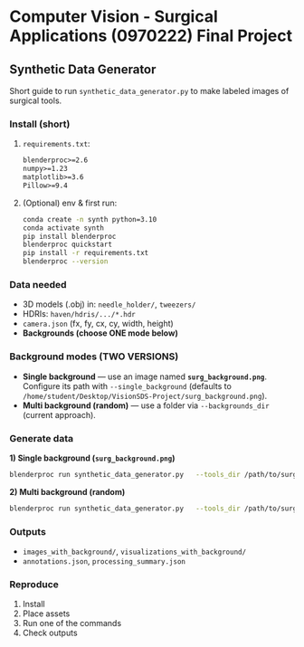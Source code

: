 # Computer Vision - Surgical Applications (0970222) Final Project
## Synthetic Data Generator
Short guide to run `synthetic_data_generator.py` to make labeled images of surgical tools.

### Install (short)
1) `requirements.txt`:
   ```txt
   blenderproc>=2.6
   numpy>=1.23
   matplotlib>=3.6
   Pillow>=9.4
   ```
2) (Optional) env & first run:
   ```bash
   conda create -n synth python=3.10
   conda activate synth
   pip install blenderproc
   blenderproc quickstart
   pip install -r requirements.txt
   blenderproc --version
   ```

### Data needed
- 3D models (.obj) in: `needle_holder/`, `tweezers/`
- HDRIs: `haven/hdris/.../*.hdr`
- `camera.json` (fx, fy, cx, cy, width, height)
- **Backgrounds (choose ONE mode below)**

### Background modes (TWO VERSIONS)
- **Single background** — use an image named **`surg_background.png`**.  
  Configure its path with `--single_background` (defaults to `/home/student/Desktop/VisionSDS-Project/surg_background.png`).  
- **Multi background (random)** — use a folder via `--backgrounds_dir` (current approach).

### Generate data
**1) Single background (`surg_background.png`)**
```bash
blenderproc run synthetic_data_generator.py   --tools_dir /path/to/surgical_tools_models   --camera_params /path/to/camera.json   --output_dir DATASET_SINGLE_BG   --num_images 10   --categories needle_holder tweezers   --single_background /path/to/surg_background.png   --haven_path /path/to/haven/
```

**2) Multi background (random)**
```bash
blenderproc run synthetic_data_generator.py   --tools_dir /path/to/surgical_tools_models   --camera_params /path/to/camera.json   --output_dir DATASET_MULTI_BG   --num_images 10   --categories needle_holder tweezers   --backgrounds_dir /path/to/backgrounds   --haven_path /path/to/haven/
```

### Outputs
- `images_with_background/`, `visualizations_with_background/`
- `annotations.json`, `processing_summary.json`

### Reproduce
1) Install  
2) Place assets  
3) Run one of the commands  
4) Check outputs
